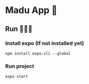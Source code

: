 # Madu App 🍃

## Run 🏃🏻‍♂️

### Install expo (If not installed yet)
```npm install expo-cli --global```

### Run project
```expo start```
